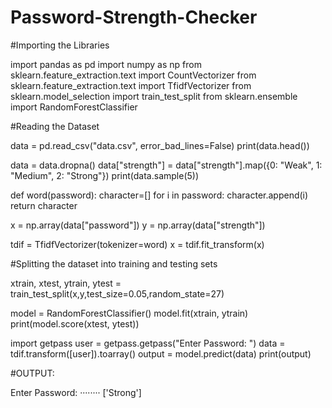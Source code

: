 # Password-Strength-Checker

#Importing the Libraries

import pandas as pd
import numpy as np
from sklearn.feature_extraction.text import CountVectorizer
from sklearn.feature_extraction.text import TfidfVectorizer
from sklearn.model_selection import train_test_split
from sklearn.ensemble import RandomForestClassifier

#Reading the Dataset

data = pd.read_csv("data.csv", error_bad_lines=False)
print(data.head())

data = data.dropna()
data["strength"] = data["strength"].map({0: "Weak", 
                                         1: "Medium",
                                         2: "Strong"})
print(data.sample(5))

def word(password):
    character=[]
    for i in password:
        character.append(i)
    return character
  
x = np.array(data["password"])
y = np.array(data["strength"])

tdif = TfidfVectorizer(tokenizer=word)
x = tdif.fit_transform(x)

#Splitting the dataset into training and testing sets 

xtrain, xtest, ytrain, ytest = train_test_split(x,y,test_size=0.05,random_state=27)

model = RandomForestClassifier()
model.fit(xtrain, ytrain)
print(model.score(xtest, ytest))

import getpass
user = getpass.getpass("Enter Password: ")
data = tdif.transform([user]).toarray()
output = model.predict(data)
print(output)

#OUTPUT:

Enter Password: ········
['Strong']
